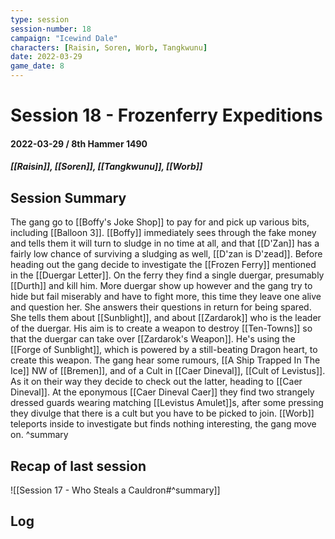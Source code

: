 ```yaml
---
type: session
session-number: 18
campaign: "Icewind Dale"
characters: [Raisin, Soren, Worb, Tangkwunu]
date: 2022-03-29
game_date: 8
---
```


# Session 18 - Frozenferry Expeditions
#### 2022-03-29 / 8th Hammer 1490
##### [[Raisin]], [[Soren]], [[Tangkwunu]], [[Worb]]

## Session Summary
The gang go to [[Boffy's Joke Shop]] to pay for and pick up various bits, including [[Balloon 3]]. [[Boffy]] immediately sees through the fake money and tells them it will turn to sludge in no time at all, and that [[D'Zan]] has a fairly low chance of surviving a sludging as well, [[D'zan is D'zead]].
Before heading out the gang decide to investigate the [[Frozen Ferry]] mentioned in the [[Duergar Letter]]. On the ferry they find a single duergar, presumably [[Durth]] and kill him. More duergar show up however and the gang try to hide but fail miserably and have to fight more, this time they leave one alive and question her. She answers their questions in return for being spared. She tells them about [[Sunblight]], and about [[Zardarok]] who is the leader of the duergar. His aim is to create a weapon to destroy [[Ten-Towns]] so that the duergar can take over [[Zardarok's Weapon]]. He's using the [[Forge of Sunblight]], which is powered by a still-beating Dragon heart, to create this weapon.
The gang hear some rumours, [[A Ship Trapped In The Ice]] NW of [[Bremen]], and of a Cult in [[Caer Dineval]], [[Cult of Levistus]]. As it on their way they decide to check out the latter, heading to [[Caer Dineval]].
At the eponymous [[Caer Dineval Caer]] they find two strangely dressed guards wearing matching [[Levistus Amulet]]s, after some pressing they divulge that there is a cult but you have to be picked to join. [[Worb]] teleports inside to investigate but finds nothing interesting, the gang move on.
^summary

## Recap of last session
![[Session 17 - Who Steals a Cauldron#^summary]]

## Log

